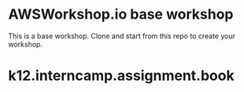 # AWSWorkshop.io base workshop

This is a base workshop.  Clone and start from this repo to create your workshop.


# k12.interncamp.assignment.book
